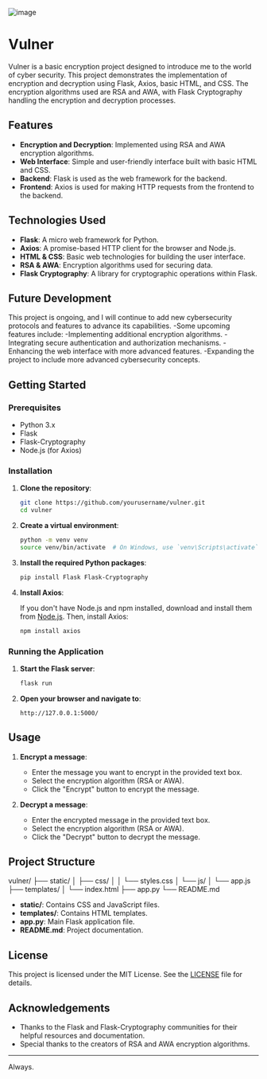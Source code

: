 ![image](https://github.com/completelyblank/Vulner/assets/105001837/36a53da5-3013-4695-b8dd-3e02dbfb1963)

# Vulner

Vulner is a basic encryption project designed to introduce me to the world of cyber security. This project demonstrates the implementation of encryption and decryption using Flask, Axios, basic HTML, and CSS. The encryption algorithms used are RSA and AWA, with Flask Cryptography handling the encryption and decryption processes.

## Features

- **Encryption and Decryption**: Implemented using RSA and AWA encryption algorithms.
- **Web Interface**: Simple and user-friendly interface built with basic HTML and CSS.
- **Backend**: Flask is used as the web framework for the backend.
- **Frontend**: Axios is used for making HTTP requests from the frontend to the backend.

## Technologies Used

- **Flask**: A micro web framework for Python.
- **Axios**: A promise-based HTTP client for the browser and Node.js.
- **HTML & CSS**: Basic web technologies for building the user interface.
- **RSA & AWA**: Encryption algorithms used for securing data.
- **Flask Cryptography**: A library for cryptographic operations within Flask.

## Future Development
This project is ongoing, and I will continue to add new cybersecurity protocols and features to advance its capabilities. 
-Some upcoming features include:
-Implementing additional encryption algorithms.
-Integrating secure authentication and authorization mechanisms.
-Enhancing the web interface with more advanced features.
-Expanding the project to include more advanced cybersecurity concepts.

## Getting Started

### Prerequisites

- Python 3.x
- Flask
- Flask-Cryptography
- Node.js (for Axios)

### Installation

1. **Clone the repository**:

    ```bash
    git clone https://github.com/yourusername/vulner.git
    cd vulner
    ```

2. **Create a virtual environment**:

    ```bash
    python -m venv venv
    source venv/bin/activate  # On Windows, use `venv\Scripts\activate`
    ```

3. **Install the required Python packages**:

    ```bash
    pip install Flask Flask-Cryptography
    ```

4. **Install Axios**:

    If you don't have Node.js and npm installed, download and install them from [Node.js](https://nodejs.org/). Then, install Axios:

    ```bash
    npm install axios
    ```

### Running the Application

1. **Start the Flask server**:

    ```bash
    flask run
    ```

2. **Open your browser and navigate to**:

    ```
    http://127.0.0.1:5000/
    ```

## Usage

1. **Encrypt a message**:
    - Enter the message you want to encrypt in the provided text box.
    - Select the encryption algorithm (RSA or AWA).
    - Click the "Encrypt" button to encrypt the message.

2. **Decrypt a message**:
    - Enter the encrypted message in the provided text box.
    - Select the encryption algorithm (RSA or AWA).
    - Click the "Decrypt" button to decrypt the message.

## Project Structure

vulner/
├── static/
│ ├── css/
│ │ └── styles.css
│ └── js/
│ └── app.js
├── templates/
│ └── index.html
├── app.py
└── README.md


- **static/**: Contains CSS and JavaScript files.
- **templates/**: Contains HTML templates.
- **app.py**: Main Flask application file.
- **README.md**: Project documentation.

## License

This project is licensed under the MIT License. See the [LICENSE](LICENSE) file for details.

## Acknowledgements

- Thanks to the Flask and Flask-Cryptography communities for their helpful resources and documentation.
- Special thanks to the creators of RSA and AWA encryption algorithms.

---

Always.
